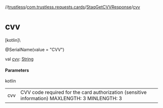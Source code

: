 //[trustless](../../../index.md)/[com.trustless.requests.cards](../index.md)/[StaqGetCVVResponse](index.md)/[cvv](cvv.md)

# cvv

[kotlin]\

@SerialName(value = &quot;CVV&quot;)

val [cvv](cvv.md): [String](https://kotlinlang.org/api/latest/jvm/stdlib/kotlin/-string/index.html)

#### Parameters

kotlin

| | |
|---|---|
| cvv | CVV code required for the card authorization (sensitive information) MAXLENGTH: 3 MINLENGTH: 3 |
